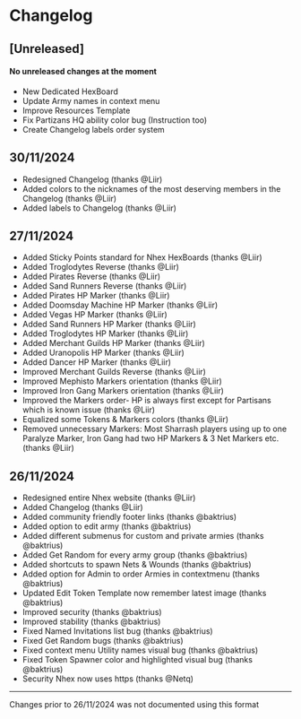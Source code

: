# Changelog

## [Unreleased]

####  No unreleased changes at the moment     
- New Dedicated HexBoard
- Update Army names in context menu
- Improve Resources Template
- Fix Partizans HQ ability color bug (Instruction too)
- Create Changelog labels order system

## 30/11/2024

- Redesigned Changelog (thanks @Liir)
- Added colors to the nicknames of the most deserving members in the Changelog (thanks @Liir)
- Added labels to Changelog (thanks @Liir)

## 27/11/2024

- Added Sticky Points standard for Nhex HexBoards (thanks @Liir)
- Added Troglodytes Reverse (thanks @Liir)
- Added Pirates Reverse (thanks @Liir)
- Added Sand Runners Reverse (thanks @Liir)
- Added Pirates HP Marker (thanks @Liir)
- Added Doomsday Machine HP Marker (thanks @Liir)
- Added Vegas HP Marker (thanks @Liir)
- Added Sand Runners HP Marker (thanks @Liir)
- Added Troglodytes HP Marker (thanks @Liir)
- Added Merchant Guilds HP Marker (thanks @Liir)
- Added Uranopolis HP Marker (thanks @Liir)
- Added Dancer HP Marker (thanks @Liir)
- Improved Merchant Guilds Reverse (thanks @Liir)
- Improved Mephisto Markers orientation (thanks @Liir)
- Improved Iron Gang Markers orientation (thanks @Liir)
- Improved the Markers order- HP is always first except for Partisans which is known issue (thanks @Liir)
- Equalized some Tokens & Markers colors (thanks @Liir)
- Removed unnecessary Markers: Most Sharrash players using up to one Paralyze Marker, Iron Gang had two HP Markers & 3 Net Markers etc. (thanks @Liir)


## 26/11/2024

- Redesigned entire Nhex website (thanks @Liir)
- Added Changelog (thanks @Liir)
- Added community friendly footer links (thanks @baktrius)
- Added option to edit army (thanks @baktrius)
- Added different submenus for custom and private armies (thanks @baktrius)
- Added Get Random for every army group (thanks @baktrius)
- Added shortcuts to spawn Nets & Wounds (thanks @baktrius)
- Added option for Admin to order Armies in contextmenu (thanks @baktrius)
- Updated Edit Token Template now remember latest image (thanks @baktrius)
- Improved security (thanks @baktrius)
- Improved stability (thanks @baktrius)
- Fixed Named Invitations list bug (thanks @baktrius)
- Fixed Get Random bugs (thanks @baktrius)
- Fixed context menu Utility names visual bug (thanks @baktrius)
- Fixed Token Spawner color and highlighted visual bug (thanks @baktrius)
- Security Nhex now uses https (thanks @Netq)

_ _ _

Changes prior to 26/11/2024 was not documented using this format
